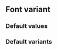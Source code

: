 ## Font variant


<!-- <values.fontVariant> -->
### Default values

<!-- </values.fontVariant> -->


<!-- <variants.fontVariant> -->
### Default variants

<!-- </variants.fontVariant> -->
